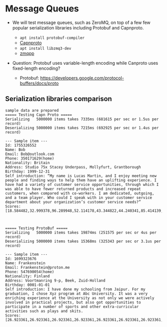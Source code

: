 # Message Queues

* We will test message queues, such as ZeroMQ, on top of a few few popular
serialization libraries including Protobuf and Capnproto.
  * `apt install protobuf-compiler`
  * [Capnproto](https://capnproto.org/install.html)
  * `apt install libzmq3-dev`
  * [zmqpp](https://github.com/zeromq/zmqpp)

* Question: Protobuf uses variable-length encoding while Canproto uses
fixed-length encoding?
  * Protobuf: https://developers.google.com/protocol-buffers/docs/proto


## Serialization libraries comparison

```
sample data are prepared
===== Testing Capn Proto =====
Serializing   5000000 items takes 7335ms (681615 per sec or 1.5us per record)
Deserializing 5000000 items takes 7215ms (692925 per sec or 1.4us per record)

--- Sample item ---
Id: 1755326552
Name: Bob
Email: Bob@outlook.com
Phone: 350171629(home)
Nationality: Britain
Address: Studio 75x Stacey Underpass, Mollyfurt, Grantborough
Birthday: 1999-12-31
Self introduction: “My name is Lucas Martin, and I enjoy meeting new people and finding ways to help them have an uplifting experience. I have had a variety of customer service opportunities, through which I was able to have fewer returned products and increased repeat customers, when compared with co-workers. I am dedicated, outgoing, and a team player. Who could I speak with in your customer service department about your organization’s customer service needs?”
Scores: [18.584482,32.999378,96.289948,52.114178,43.344822,44.240341,85.414139,30.774570,43.910721,52.277302,47.839672,66.868645,82.116493,20.011988,36.576073,30.663294,]



===== Testing ProtoBuf =====
Serializing   5000000 items takes 19874ms (251575 per sec or 4us per record)
Deserializing 5000000 items takes 15368ms (325343 per sec or 3.1us per record)

--- Sample item ---
Id: 1699323676
Name: Frankenstein
Email: Frankenstein@proton.me
Phone: 547690054(home)
Nationality: Finland
Address: Voortmanring 9-p, Beek, Zuid-Holland
Birthday: 0001-01-01
Self introduction: I have done my schooling from Jaipur. For my graduation, I chose Xyz program at Abc University. It was a very enriching experience at the University as not only we were actively involved in practical projects, but also got opportunities to participate in a number of sports and other extra-curricular activities such as plays and skits.
Scores: [26.923361,26.923361,26.923361,26.923361,26.923361,26.923361,26.923361,26.923361,26.923361,26.923361,26.923361,26.923361,26.923361,26.923361,26.923361,26.923361,]

```
